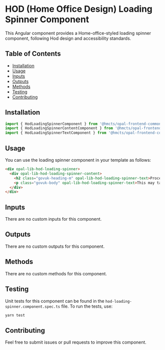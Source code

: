 # HOD (Home Office Design) Loading Spinner Component

This Angular component provides a Home-office-styled loading spinner component, following Hod design and accessibility standards.

## Table of Contents

- [Installation](#installation)
- [Usage](#usage)
- [Inputs](#inputs)
- [Outputs](#outputs)
- [Methods](#methods)
- [Testing](#testing)
- [Contributing](#contributing)

## Installation

```typescript
import { HodLoadingSpinnerComponent } from '@hmcts/opal-frontend-common/components/hod/hod-loading-spinner';
import { HodLoadingSpinnerContentComponent } from '@hmcts/opal-frontend-common/components/hod/hod-loading-spinner/hod-loading-spinner-content';
import { HodLoadingSpinnerTextComponent } from '@hmcts/opal-frontend-common/components/hod/hod-loading-spinner/hod-loading-spinner-content/hod-loading-spinner-text';
```

## Usage

You can use the loading spinner component in your template as follows:

```html
<div opal-lib-hod-loading-spinner>
  <div opal-lib-hod-loading-spinner-content>
    <h2 class="govuk-heading-m" opal-lib-hod-loading-spinner-text>Processing request</h2>
    <p class="govuk-body" opal-lib-hod-loading-spinner-text>This may take up to 3 minutes</p>
  </div>
</div>
```

## Inputs

There are no custom inputs for this component.

## Outputs

There are no custom outputs for this component.

## Methods

There are no custom methods for this component.

## Testing

Unit tests for this component can be found in the `hod-loading-spinner.component.spec.ts` file. To run the tests, use:

```bash
yarn test
```

## Contributing

Feel free to submit issues or pull requests to improve this component.
